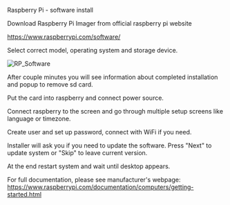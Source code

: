 Raspberry Pi - software install

Download Raspberry Pi Imager from official raspberry pi website

https://www.raspberrypi.com/software/

Select correct model, operating system and storage device.

![RP_Software](https://github.com/WPela/IT_Projects/assets/62253932/f724dc36-6738-4886-9270-1ee8bdb6d702)

After couple minutes you will see information about completed installation and popup to remove sd card.

Put the card into raspberry and connect power source.

Connect raspberry to the screen and go through multiple setup screens like language or timezone.

Create user and set up password, connect with WiFi if you need.

Installer will ask you if you need to update the software. Press "Next" to update system or "Skip" to leave current version.

At the end restart system and wait until desktop appears.


For full documentation, please see manufacturer's webpage:
https://www.raspberrypi.com/documentation/computers/getting-started.html
